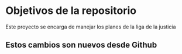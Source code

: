 # Objetivos de la repositorio

Este proyecto se encarga de manejar los planes de la liga de la justicia

## Estos cambios son nuevos desde Github

